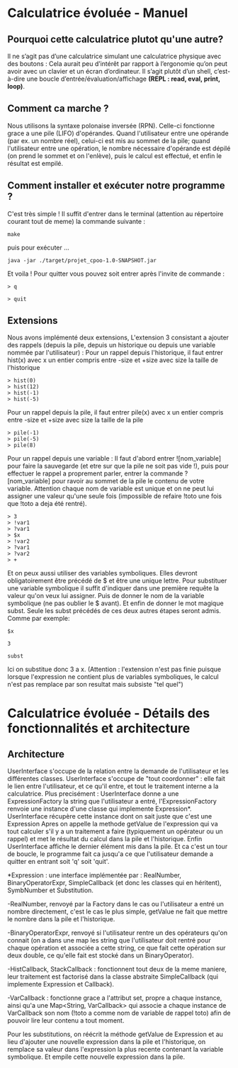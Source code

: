 # Calculatrice évoluée - Manuel

## Pourquoi cette calculatrice plutot qu'une autre?
Il ne s’agit pas d’une calculatrice simulant une calculatrice physique avec des boutons :
Cela aurait peu d’intérêt par rapport à l’ergonomie qu’on peut avoir avec un clavier et un écran d’ordinateur.
Il s’agit plutôt d’un shell, c’est-à-dire une boucle d’entrée/évaluation/affichage **(REPL : read, eval, print, loop)**.

## Comment ca marche ?

Nous utilisons la syntaxe polonaise inversée (RPN). Celle-ci fonctionne grace a une pile (LIFO) d'opérandes.
Quand l'utilisateur entre une opérande (par ex. un nombre réel), celui-ci est mis au sommet de la pile; 
quand l'utilisateur entre une opération, le nombre nécessaire d'opérande est dépilé (on prend le sommet et on l'enlève), 
puis le calcul est effectué, et enfin le résultat est empilé.

## Comment installer et exécuter notre programme ?

C'est très simple ! Il suffit d'entrer dans le terminal (attention au répertoire courant tout de meme) la commande suivante :

``` 
make
```

puis pour exécuter ...
```
java -jar ./target/projet_cpoo-1.0-SNAPSHOT.jar
```

Et voila ! Pour quitter vous pouvez soit entrer après l'invite de commande :
```
> q
```
```
> quit
```

## Extensions

Nous avons implémenté deux extensions, 
L'extension 3 consistant a ajouter des rappels (depuis la pile, depuis un historique ou depuis une variable nommée par l'utilisateur) :
Pour un rappel depuis l'historique, il faut entrer hist(x) avec x un entier compris entre -size et +size avec size la taille de l'historique
```
> hist(0)
> hist(12)
> hist(-1)
> hist(-5)
```
Pour un rappel depuis la pile, il faut entrer pile(x) avec x un entier compris entre -size et +size avec size la taille de la pile
```
> pile(-1)
> pile(-5)
> pile(8)
```
Pour un rappel depuis une variable :
Il faut d'abord entrer ![nom_variable] pour faire la sauvegarde (et etre sur que la pile ne soit pas vide !),
puis pour effectuer le rappel a proprement parler, entrer la commande ?[nom_variable] pour ravoir au sommet
de la pile le contenu de votre variable. Attention chaque nom de variable est unique et on ne peut lui
assigner une valeur qu'une seule fois (impossible de refaire !toto une fois que !toto a deja été rentré).
```
> 3
> !var1
> ?var1
> $x
> !var2
> ?var1
> ?var2
> +

```

Et on peux aussi utiliser des variables symboliques. Elles devront obligatoirement
être précédé de $ et être une unique lettre. Pour substituer une variable symbolique
il suffit d'indiquer dans une première requête la valeur qu'on veux lui assigner. 
Puis de donner le nom de la variable symbolique (ne pas oublier le $ avant). 
Et enfin de donner le mot magique subst. 
Seule les subst précédés de ces deux autres étapes seront admis. 
Comme par exemple:
```
$x
```
```
3
```
```
subst
```
Ici on substitue donc 3 a x.
(Attention : l'extension n'est pas finie puisque lorsque l'expression ne contient plus
de variables symboliques, le calcul n'est pas remplace par son resultat mais subsiste "tel quel")

# Calculatrice évoluée - Détails des fonctionnalités et architecture

## Architecture

UserInterface s'occupe de la relation entre la demande de l'utilisateur et les différentes classes.
UserInterface s'occupe de "tout coordonner" : elle fait le lien entre l'utilisateur, et ce qu'il entre,
et tout le traitement interne a la calculatrice. Plus precisément :
UserInterface donne a une ExpressionFactory la string que l'utilisateur a entré, 
l'ExpressionFactory renvoie une instance d'une classe qui implemente Expression*. 
UserInterface récupère cette instance dont on sait juste que c'est une Expression 
Apres on appelle la methode getValue de l'expression qui va tout calculer
s'il y a un traitement a faire (typiquement un opérateur ou un rappel) et met le 
résultat du calcul dans la pile et l'historique. 
Enfin UserInterface affiche le dernier élément mis dans la pile. 
Et ca c'est un tour de boucle, le programme fait ca jusqu'a ce que l'utilisateur 
demande a quitter en entrant soit 'q' soit 'quit'.

*Expression : une interface implémentée par :
RealNumber, BinaryOperatorExpr, SimpleCallback (et donc les classes qui en héritent),
SymbNumber et Substitution.

-RealNumber, renvoyé par la Factory dans le cas ou l'utilisateur a entré un nombre directement, 
c'est le cas le plus simple, getValue ne fait que mettre le nombre dans la pile et l'historique.

-BinaryOperatorExpr, renvoyé si l'utilisateur rentre un des opérateurs qu'on connait 
(on a dans une map les string que l'utilisateur doit rentré pour chaque opération
et associée a cette string, ce que fait cette opération sur deux double, 
ce qu'elle fait est stocké dans un BinaryOperator<Double>).

-HistCallback, StackCallback : fonctionnent tout deux de la meme maniere, leur traitement
est factorisé dans la classe abstraite SimpleCallback (qui implemente Expression et Callback).

-VarCallback : fonctionne grace a l'attribut set, propre a chaque instance, ainsi
qu'a une Map<String, VarCallback> qui associe a chaque instance de VarCallback
son nom (!toto a comme nom de variable de rappel toto) afin de pouvoir lire leur contenu
a tout moment.

Pour les substitutions, on réécrit la méthode getValue de Expression et au lieu d'ajouter une nouvelle expression dans la pile et l'historique, on remplace sa valeur dans l'expression la plus recente contenant la variable symbolique. Et empile cette nouvelle expression dans la pile.



